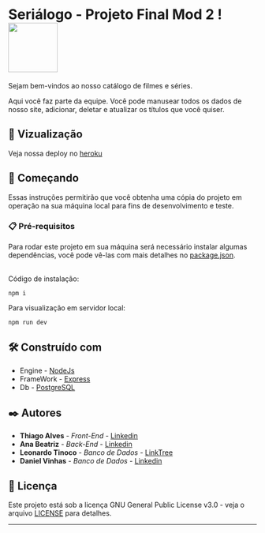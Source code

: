 # Seriálogo - Projeto Final Mod 2 ! <img src="https://user-images.githubusercontent.com/95504029/151560441-2e792d97-fd65-462c-8fd7-70f581de5674.gif" width="100">

Sejam bem-vindos ao nosso catálogo de filmes e séries. <br>

Aqui você faz parte da equipe. Você pode manusear todos os dados de nosso site, adicionar, deletar e atualizar os títulos que você quiser.

## 👀 Vizualização

Veja nossa deploy no [heroku](https://mod2-proj-final.herokuapp.com)

## 🚀 Começando

Essas instruções permitirão que você obtenha uma cópia do projeto em operação na sua máquina local para fins de desenvolvimento e teste.


### 📋 Pré-requisitos

Para rodar este projeto em sua máquina será necessário instalar algumas dependências, você pode vê-las com mais detalhes no [package.json](https://github.com/leotinoco7/MOD2-Proj-Final/blob/main/package.json). <br><br>

Código de instalação:

```
npm i 
```
Para visualização em servidor local:
```
npm run dev
```


## 🛠️ Construído com

* Engine - [NodeJs](https://nodejs.org/en/docs/)
* FrameWork - [Express](https://expressjs.com/pt-br/guide/routing.html)
* Db - [PostgreSQL](https://www.postgresql.org/docs/)

## ✒️ Autores

* **Thiago Alves** - *Front-End* - [Linkedin](https://www.linkedin.com/in/thiago-alves-b05ab2b0/)
* **Ana Beatriz** - *Back-End* - [Linkedin](https://www.linkedin.com/in/anabeatrizalmeida/)
* **Leonardo Tinoco** - *Banco de Dados* - [LinkTree](https://linktr.ee/leotinoco7)
* **Daniel Vinhas** - *Banco de Dados* - [Linkedin](https://www.linkedin.com/in/vinhasdaniel/)


## 📄 Licença

Este projeto está sob a licença GNU General Public License v3.0 - veja o arquivo [LICENSE](https://github.com/leotinoco7/MOD2-Proj-Final/blob/main/LICENSE) para detalhes.

---
